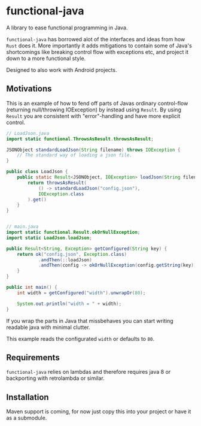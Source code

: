 # functional-java
A library to ease functional programming in Java.

`functional-java` has borrowed alot of the interfaces and ideas from how `Rust` does it.
More importantly it adds mitigations to contain some of Java's shortcomings like breaking control flow with exceptions etc, and project it down to a more functional style.

Designed to also work with Android projects.

## Motivations
This is an example of how to fend off parts of Javas ordinary control-flow (returning null/throwing IOException) by instead using `Result`.
By using `Result` you are consistent with "error"-handling and have more explicit control.

```java
// LoadJson.java
import static functional.ThrowsAsResult.throwsAsResult;

JSONObject standardLoadJson(String filename) throws IOException {
    // The standard way of loading a json file.
}

public class LoadJson {
    public static Result<JSONObject, IOException> loadJson(String filename) {
        return throwsAsResult(
            () -> standardLoadJson("config.json"),
            IOException.class
        ).get()
    }
}


// main.java
import static functional.Result.okOrNullException;
import static LoadJson.loadJson;

public Result<String, Exception> getConfigured(String key) {
    return ok("config.json", Exception.class)
            .andThen(::loadJson)
            .andThen(config -> okOrNullException(config.getString(key)));
    }
}

public int main() {
    int width = getConfigured("width").unwrapOr(80);

    System.out.println("width = " + width);
}
```
If you wrap the parts in Java that missbehaves you can start writing readable java with minimal clutter.

This example reads the configurated `width` or defaults to `80`.

## Requirements
`functional-java` relies on lambdas and therefore requires java 8 or backporting with retrolambda or similar.

## Installation
Maven support is coming, for now just copy this into your project or have it as a submodule.
